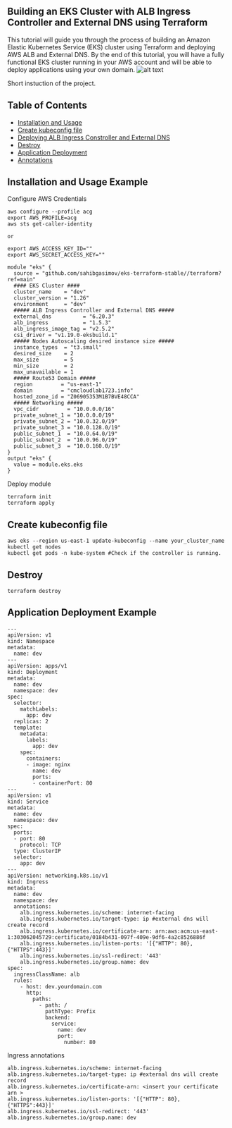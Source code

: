 ## Building an EKS Cluster with ALB Ingress Controller and External DNS using Terraform

This tutorial will guide you through the process of building an Amazon Elastic Kubernetes Service (EKS) cluster using Terraform and deploying AWS ALB and External DNS. By the end of this tutorial, you will have a fully functional EKS cluster running in your AWS account and will be able to deploy applications using your own domain.
![alt text](https://github.com/sahibgasimov/eks-terraform-stable/blob/main/alb_ingress_controller.jpg)

Short instuction of the project.

## Table of Contents

- [Installation and Usage](#installation)
- [Create kubeconfig file](#documentation)
- [Deploying ALB Ingress Constroller and External DNS](#contributing)
- [Destroy](#destroy)
- [Application Deployment](#application)
- [Annotations](#annotations)

## Installation and Usage Example 

Configure AWS Credentials 

```
aws configure --profile acg
export AWS_PROFILE=acg
aws sts get-caller-identity 

or

export AWS_ACCESS_KEY_ID=""
export AWS_SECRET_ACCESS_KEY=""

```

```
module "eks" {
  source = "github.com/sahibgasimov/eks-terraform-stable//terraform?ref=main"
  #### EKS Cluster ####
  cluster_name    = "dev"
  cluster_version = "1.26"
  environment     = "dev"
  ##### ALB Ingress Controller and External DNS #####
  external_dns          = "6.20.3"
  alb_ingress           = "1.5.3"
  alb_ingress_image_tag = "v2.5.2"
  csi_driver = "v1.19.0-eksbuild.1"
  ##### Nodes Autoscaling desired instance size #####
  instance_types  = "t3.small"
  desired_size    = 2
  max_size        = 5
  min_size        = 2
  max_unavailable = 1
  ##### Route53 Domain #####
  region         = "us-east-1"
  domain         = "cmcloudlab1723.info"
  hosted_zone_id = "Z06905353M1B7BVE48CCA"
  ##### Networking #####
  vpc_cidr         = "10.0.0.0/16"
  private_subnet_1 = "10.0.0.0/19"
  private_subnet_2 = "10.0.32.0/19"
  private_subnet_3 = "10.0.128.0/19"
  public_subnet_1  = "10.0.64.0/19"
  public_subnet_2  = "10.0.96.0/19"
  public_subnet_3  = "10.0.160.0/19"
}
output "eks" {
  value = module.eks.eks
}

```
Deploy module 
```
terraform init 
terraform apply
```

## Create kubeconfig file

```
aws eks --region us-east-1 update-kubeconfig --name your_cluster_name
kubectl get nodes
kubectl get pods -n kube-system #Check if the controller is running.
```

## Destroy

```
terraform destroy
```

## Application Deployment Example

```
---
apiVersion: v1
kind: Namespace
metadata:
  name: dev
---
apiVersion: apps/v1
kind: Deployment
metadata:
  name: dev
  namespace: dev
spec:
  selector:
    matchLabels:
      app: dev
  replicas: 2
  template:
    metadata:
      labels:
        app: dev
    spec:
      containers:
      - image: nginx
        name: dev
        ports:
        - containerPort: 80
---
apiVersion: v1
kind: Service
metadata:
  name: dev
  namespace: dev
spec:
  ports:
  - port: 80
    protocol: TCP
  type: ClusterIP
  selector:
    app: dev
---
apiVersion: networking.k8s.io/v1
kind: Ingress
metadata:
  name: dev
  namespace: dev
  annotations:
    alb.ingress.kubernetes.io/scheme: internet-facing
    alb.ingress.kubernetes.io/target-type: ip #external dns will create record
    alb.ingress.kubernetes.io/certificate-arn: arn:aws:acm:us-east-1:303062045729:certificate/0184b431-097f-409e-9df6-4a2c8526886f
    alb.ingress.kubernetes.io/listen-ports: '[{"HTTP": 80}, {"HTTPS":443}]'
    alb.ingress.kubernetes.io/ssl-redirect: '443'
    alb.ingress.kubernetes.io/group.name: dev
spec:
  ingressClassName: alb
  rules:
    - host: dev.yourdomain.com
      http:
        paths:
          - path: /
            pathType: Prefix
            backend:
              service:
                name: dev
                port:
                  number: 80
```

Ingress annotations 
```
alb.ingress.kubernetes.io/scheme: internet-facing
alb.ingress.kubernetes.io/target-type: ip #external dns will create record
alb.ingress.kubernetes.io/certificate-arn: <insert your certificate arn >
alb.ingress.kubernetes.io/listen-ports: '[{"HTTP": 80}, {"HTTPS":443}]'
alb.ingress.kubernetes.io/ssl-redirect: '443'
alb.ingress.kubernetes.io/group.name: dev
```
